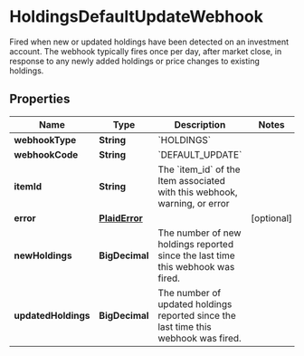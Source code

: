 

# HoldingsDefaultUpdateWebhook

Fired when new or updated holdings have been detected on an investment account. The webhook typically fires once per day, after market close, in response to any newly added holdings or price changes to existing holdings.

## Properties

| Name | Type | Description | Notes |
|------------ | ------------- | ------------- | -------------|
|**webhookType** | **String** | &#x60;HOLDINGS&#x60; |  |
|**webhookCode** | **String** | &#x60;DEFAULT_UPDATE&#x60; |  |
|**itemId** | **String** | The &#x60;item_id&#x60; of the Item associated with this webhook, warning, or error |  |
|**error** | [**PlaidError**](PlaidError.md) |  |  [optional] |
|**newHoldings** | **BigDecimal** | The number of new holdings reported since the last time this webhook was fired. |  |
|**updatedHoldings** | **BigDecimal** | The number of updated holdings reported since the last time this webhook was fired. |  |



